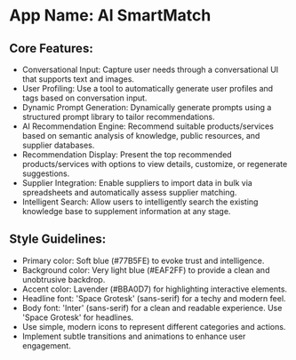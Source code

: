 # **App Name**: AI SmartMatch

## Core Features:

- Conversational Input: Capture user needs through a conversational UI that supports text and images.
- User Profiling: Use a tool to automatically generate user profiles and tags based on conversation input.
- Dynamic Prompt Generation: Dynamically generate prompts using a structured prompt library to tailor recommendations.
- AI Recommendation Engine: Recommend suitable products/services based on semantic analysis of knowledge, public resources, and supplier databases.
- Recommendation Display: Present the top recommended products/services with options to view details, customize, or regenerate suggestions.
- Supplier Integration: Enable suppliers to import data in bulk via spreadsheets and automatically assess supplier matching.
- Intelligent Search: Allow users to intelligently search the existing knowledge base to supplement information at any stage.

## Style Guidelines:

- Primary color: Soft blue (#77B5FE) to evoke trust and intelligence.
- Background color: Very light blue (#EAF2FF) to provide a clean and unobtrusive backdrop.
- Accent color: Lavender (#BBA0D7) for highlighting interactive elements.
- Headline font: 'Space Grotesk' (sans-serif) for a techy and modern feel.
- Body font: 'Inter' (sans-serif) for a clean and readable experience. Use 'Space Grotesk' for headlines.
- Use simple, modern icons to represent different categories and actions.
- Implement subtle transitions and animations to enhance user engagement.